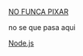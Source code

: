 [NO FUNCA PIXAR](https://www.pixar.com/error404)

no se que pasa aqui

[Node.js](https://nodejs.org/es/)
